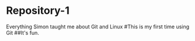 # Repository-1
Everything Simon taught me about Git and Linux
#This is my first time using Git
##It's fun.

